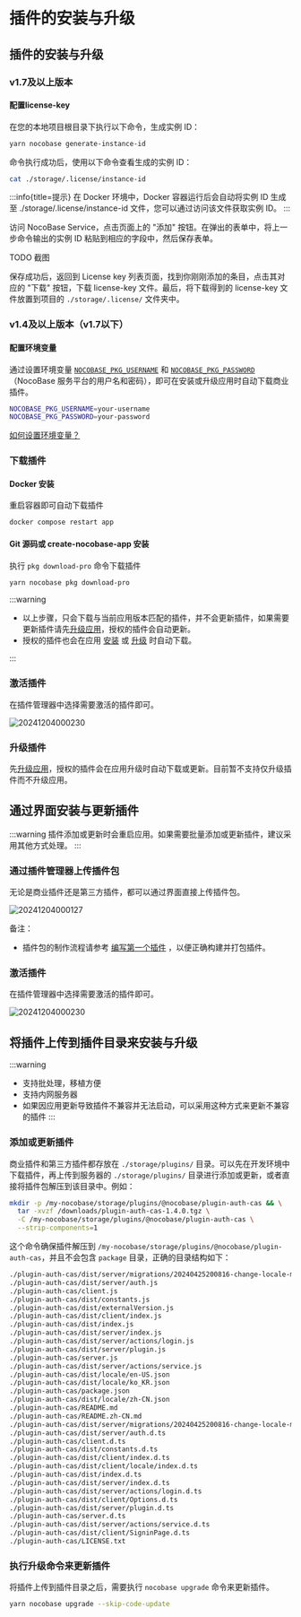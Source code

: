 # 插件的安装与升级

## 插件的安装与升级

### v1.7及以上版本

#### 配置license-key
在您的本地项目根目录下执行以下命令，生成实例 ID：
```bash
yarn nocobase generate-instance-id
```
命令执行成功后，使用以下命令查看生成的实例 ID：
```bash
cat ./storage/.license/instance-id
```

:::info{title=提示}
在 Docker 环境中，Docker 容器运行后会自动将实例 ID 生成至 ./storage/.license/instance-id 文件，您可以通过访问该文件获取实例 ID。
:::

访问 NocoBase Service，点击页面上的 "添加" 按钮。在弹出的表单中，将上一步命令输出的实例 ID 粘贴到相应的字段中，然后保存表单。

TODO 截图

保存成功后，返回到 License key 列表页面，找到你刚刚添加的条目，点击其对应的 "下载" 按钮，下载 license-key 文件。最后，将下载得到的 license-key 文件放置到项目的 `./storage/.license/` 文件夹中。


### v1.4及以上版本（v1.7以下）

#### 配置环境变量

通过设置环境变量 [`NOCOBASE_PKG_USERNAME`](/welcome/getting-started/env#nocobase_pkg_username) 和 [`NOCOBASE_PKG_PASSWORD`](/welcome/getting-started/env#nocobase_pkg_password)（NocoBase 服务平台的用户名和密码），即可在安装或升级应用时自动下载商业插件。

```bash
NOCOBASE_PKG_USERNAME=your-username
NOCOBASE_PKG_PASSWORD=your-password
```

[如何设置环境变量？](/welcome/getting-started/env)

### 下载插件

#### Docker 安装

重启容器即可自动下载插件

```bash
docker compose restart app
```

#### Git 源码或 create-nocobase-app 安装

执行 `pkg download-pro` 命令下载插件

```bash
yarn nocobase pkg download-pro
```

:::warning

- 以上步骤，只会下载与当前应用版本匹配的插件，并不会更新插件，如果需要更新插件请先[升级应用](/welcome/getting-started/upgrading)，授权的插件会自动更新。
- 授权的插件也会在应用 [安装](/welcome/getting-started/installation) 或 [升级](/welcome/getting-started/upgrading) 时自动下载。

:::

### 激活插件

在插件管理器中选择需要激活的插件即可。

![20241204000230](https://static-docs.nocobase.com/20241204000230.png)

### 升级插件

先[升级应用](/welcome/getting-started/upgrading)，授权的插件会在应用升级时自动下载或更新。目前暂不支持仅升级插件而不升级应用。

## 通过界面安装与更新插件

:::warning
插件添加或更新时会重启应用。如果需要批量添加或更新插件，建议采用其他方式处理。
:::

### 通过插件管理器上传插件包

无论是商业插件还是第三方插件，都可以通过界面直接上传插件包。

![20241204000127](https://static-docs.nocobase.com/20241204000127.png)

备注：

- 插件包的制作流程请参考 [编写第一个插件](/development/your-fisrt-plugin) ，以便正确构建并打包插件。

### 激活插件

在插件管理器中选择需要激活的插件即可。

![20241204000230](https://static-docs.nocobase.com/20241204000230.png)

## 将插件上传到插件目录来安装与升级

:::warning
- 支持批处理，移植方便
- 支持内网服务器
- 如果因应用更新导致插件不兼容并无法启动，可以采用这种方式来更新不兼容的插件
:::

### 添加或更新插件

商业插件和第三方插件都存放在 `./storage/plugins/` 目录。可以先在开发环境中下载插件，再上传到服务器的 `./storage/plugins/` 目录进行添加或更新，或者直接将插件包解压到该目录中。例如：

```bash
mkdir -p /my-nocobase/storage/plugins/@nocobase/plugin-auth-cas && \
  tar -xvzf /downloads/plugin-auth-cas-1.4.0.tgz \
  -C /my-nocobase/storage/plugins/@nocobase/plugin-auth-cas \
  --strip-components=1
```

这个命令确保插件解压到 `/my-nocobase/storage/plugins/@nocobase/plugin-auth-cas`，并且不会包含 `package` 目录，正确的目录结构如下：

```bash
./plugin-auth-cas/dist/server/migrations/20240425200816-change-locale-module.js
./plugin-auth-cas/dist/server/auth.js
./plugin-auth-cas/client.js
./plugin-auth-cas/dist/constants.js
./plugin-auth-cas/dist/externalVersion.js
./plugin-auth-cas/dist/client/index.js
./plugin-auth-cas/dist/index.js
./plugin-auth-cas/dist/server/index.js
./plugin-auth-cas/dist/server/actions/login.js
./plugin-auth-cas/dist/server/plugin.js
./plugin-auth-cas/server.js
./plugin-auth-cas/dist/server/actions/service.js
./plugin-auth-cas/dist/locale/en-US.json
./plugin-auth-cas/dist/locale/ko_KR.json
./plugin-auth-cas/package.json
./plugin-auth-cas/dist/locale/zh-CN.json
./plugin-auth-cas/README.md
./plugin-auth-cas/README.zh-CN.md
./plugin-auth-cas/dist/server/migrations/20240425200816-change-locale-module.d.ts
./plugin-auth-cas/dist/server/auth.d.ts
./plugin-auth-cas/client.d.ts
./plugin-auth-cas/dist/constants.d.ts
./plugin-auth-cas/dist/client/index.d.ts
./plugin-auth-cas/dist/client/locale/index.d.ts
./plugin-auth-cas/dist/index.d.ts
./plugin-auth-cas/dist/server/index.d.ts
./plugin-auth-cas/dist/server/actions/login.d.ts
./plugin-auth-cas/dist/client/Options.d.ts
./plugin-auth-cas/dist/server/plugin.d.ts
./plugin-auth-cas/server.d.ts
./plugin-auth-cas/dist/server/actions/service.d.ts
./plugin-auth-cas/dist/client/SigninPage.d.ts
./plugin-auth-cas/LICENSE.txt
```

### 执行升级命令来更新插件

将插件上传到插件目录之后，需要执行 `nocobase upgrade` 命令来更新插件。

```bash
yarn nocobase upgrade --skip-code-update
```
